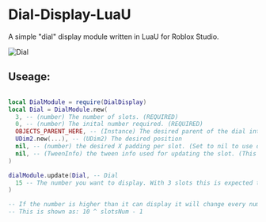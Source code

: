 # Dial-Display-LuaU
A simple "dial" display module written in LuaU for Roblox Studio.

![Dial](https://github.com/PlasmaGH/Dial-Display-LuaU/assets/77991203/5be66b8d-8e06-471f-8b29-877262fd6a9a)


## Useage:

```lua

local DialModule = require(DialDisplay)
local Dial = DialModule.new(
  3, -- (number) The number of slots. (REQUIRED)
  0, -- (number) The inital number required. (REQUIRED)
  OBJECTS_PARENT_HERE, -- (Instance) The desired parent of the dial interface (REQUIRED)
  UDim2.new(...), -- (UDim2) The desired position
  nil, -- (number) the desired X padding per slot. (Set to nil to use default)
  nil, -- (TweenInfo) the tween info used for updating the slot. (This is the flip animation)
)

dialModule.update(Dial, -- Dial
  15 -- The number you want to display. With 3 slots this is expected to show up as "015"
)

-- If the number is higher than it can display it will change every number to 9
-- This is shown as: 10 ^ slotsNum - 1

```
